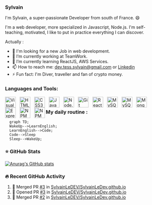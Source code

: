### Sylvain 

I'm Sylvain, a super-passionate Developer from south of France. 😄

I'm a web developer, more specialized in Javascript, Node.js. I'm self-teaching, motivated, I like to put in practice everything I can discover.

Actually : 
- 👀 I'm looking for a new Job in web development.
- 🔭 I’m currently working at TeamWork.
- 🌱 I’m currently learning ReactJS, AWS Services.
- 📫 How to reach me: dev.tess.sylvain@gmail.com or [Linkedin](https://www.linkedin.com/in/tessier-sylvain/)
- ⚡ Fun fact: I'm Diver, traveller and fan of crypto money.
<!--
[//]: # (- 👯 I’m looking to collaborate on ...)
[//]: # (- 🤔 I’m looking for help with )
-->
### Languages and Tools:

[<img align="left" alt="Visual Studio Code" width="35px" src="https://cdn.jsdelivr.net/gh/devicons/devicon/icons/jetbrains/jetbrains-original.svg" style="padding-right:10px;" />](https://www.jetbrains.com/fr-fr/)
[<img align="left" alt="HTML5" width="35px" src="https://cdn.jsdelivr.net/gh/devicons/devicon/icons/html5/html5-original.svg" style="padding-right:10px;" />](https://htmlcheatsheet.com/)
[<img align="left" alt="CSS3" width="35px" src="https://cdn.jsdelivr.net/gh/devicons/devicon/icons/css3/css3-original.svg" style="padding-right:10px;" />](https://css-tricks.com/)
[<img align="left" alt="JavaScript" width="35px" src="https://cdn.jsdelivr.net/gh/devicons/devicon/icons/javascript/javascript-original.svg" style="padding-right:10px;" />](https://javascript.info/)
[<img align="left" alt="Node.js" width="35px" src="https://cdn.jsdelivr.net/gh/devicons/devicon/icons/nodejs/nodejs-original.svg" style="padding-right:10px;" />](https://nodejs.org/)
[<img align="left" alt="Git" width="35px" src="https://cdn.jsdelivr.net/gh/devicons/devicon/icons/git/git-original.svg" style="padding-right:10px;" />](https://git-scm.com/)
[<img align="left" alt="React" width="35px" src="https://cdn.jsdelivr.net/gh/devicons/devicon/icons/react/react-original.svg" style="padding-right:10px;" />](https://fr.reactjs.org/)
[<img align="left" alt="MySQL" width="35px" src="https://cdn.jsdelivr.net/gh/devicons/devicon/icons/mysql/mysql-original.svg" style="padding-right:10px;" />](https://www.mysql.com/fr/)
[<img align="left" alt="MySQL" width="35px" src="https://cdn.jsdelivr.net/gh/devicons/devicon/icons/sequelize/sequelize-original.svg" style="padding-right:10px;" />](https://sequelize.org/docs/v7/)
[<img align="left" alt="MongoDB" width="35px" src="https://cdn.jsdelivr.net/gh/devicons/devicon/icons/mongodb/mongodb-original.svg" style="padding-right:10px;" />](https://www.mongodb.com/fr/)
[<img align="left" alt="Express" width="35px" src="https://cdn.jsdelivr.net/gh/devicons/devicon/icons/express/express-original.svg" style="padding-right:10px;" />](https://expressjs.com#gh-light-mode-only)
[<img align="left" alt="NPM" width="35px" src="https://cdn.jsdelivr.net/gh/devicons/devicon/icons/npm/npm-original-wordmark.svg" style="padding-right:10px;" />](https://www.npmjs.com/)
[<img align="left" alt="NPM" width="35px" src="https://cdn.jsdelivr.net/gh/devicons/devicon/icons/amazonwebservices/amazonwebservices-original-wordmark.svg" />](https://aws.amazon.com/)

<br/>

### My daily routine :

```mermaid
  graph TD;
  WakeUp-->LearnEnglish;
  LearnEnglish-->Code;
  Code-->Sleep
  Sleep-->WakeUp;
```

### ⭐ GitHub Stats

[![Anurag's GitHub stats](https://github-readme-stats.vercel.app/api?username=SylvainLeDev&show_icons=true&hide_border=false&title_color=3B1F94f&icon_color=FFE500&bg_color=09131B&text_color=ffffff&border_color=0c1a25)](https://github.com/anuraghazra/github-readme-stats)

### 🔥 Recent GitHub Activity
<!--START_SECTION:activity-->
1. 🎉 Merged PR [#3](https://github.com/SylvainLeDEV/SylvainLeDev.github.io/pull/3) in [SylvainLeDEV/SylvainLeDev.github.io](https://github.com/SylvainLeDEV/SylvainLeDev.github.io)
2. 💪 Opened PR [#3](https://github.com/SylvainLeDEV/SylvainLeDev.github.io/pull/3) in [SylvainLeDEV/SylvainLeDev.github.io](https://github.com/SylvainLeDEV/SylvainLeDev.github.io)
3. 🎉 Merged PR [#2](https://github.com/SylvainLeDEV/SylvainLeDev.github.io/pull/2) in [SylvainLeDEV/SylvainLeDev.github.io](https://github.com/SylvainLeDEV/SylvainLeDev.github.io)
<!--END_SECTION:activity-->

